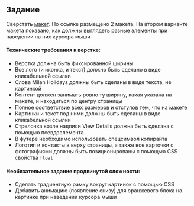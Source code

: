 ## Задание

Сверстать [макет](https://www.figma.com/file/B2YYD62F3K1HqP96OUoC9D/Untitled). По ссылке размещено 2 макета. На втором варианте макета показано, как должны выглядеть разные элементы при наведении на них курсора мыши 

#### Технические требования к верстке:
- Верстка должна быть фиксированной ширины
- Все лого (и иконка, и текст) должно быть сделано в виде кликабельной ссылки
- Слова Milan Holidays должны быть сделаны в виде текста, не картинкой
- Контент должен занимать ровно ту ширину, какая указана на макете, и находиться по центру страницы
- Полное соответствие всех размеров и отступов тем, что на макете
- Картинки и текст под ними должны быть сделаны в виде кликабельной ссылки
- Стрелочка возле надписи View Details должна быть сделана с помощью псевдоэлемента
- В футере необходимо использовать спецсимвол копирайта
- Логотип и контакты в верху страницы, а также все карточки с фотографиями должны быть позиционированы с помощью CSS свойства `float`

#### Необязательное задание продвинутой сложности:
- Сделать градиентную рамку вокруг картинок с помощью CSS
- Добавить анимацию (появление снизу) для оранжевого блока на картинке при наведении курсора мыши